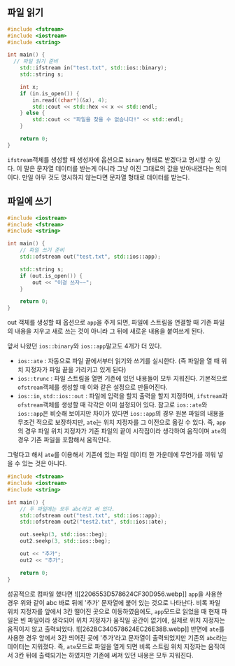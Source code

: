 ## 파일 읽기

```cpp
#include <fstream>
#include <iostream>
#include <string>

int main() {
  // 파일 읽기 준비
	std::ifstream in("test.txt", std::ios::binary);
	std::string s;

	int x;
	if (in.is_open()) {
		in.read((char*)(&x), 4);
		std::cout << std::hex << x << std::endl;
	} else {
		std::cout << "파일을 찾을 수 없습니다!" << std::endl;
	}

	return 0;
}
```
`ifstream`객체를 생성할 때 생성자에 옵션으로 `binary` 형태로 받겠다고 명시할 수 있다.
이 말은 문자열 데이터를 받는게 아니라 그냥 이진 그대로의 값을 받아내겠다는 의미이다. 만일 아무 것도 명시하지 않는다면 문자열 형태로 데이터를 받는다.

## 파일에 쓰기

```cpp
#include <iostream>
#include <fstream>
#include <string>

int main() {
	// 파일 쓰기 준비
	std::ofstream out("test.txt", std::ios::app);

	std::string s;
	if (out.is_open()) {
		out << "이걸 쓰자~~";
	}

	return 0;
}
```

out 객체를 생성할 때 옵션으로 `app`을 주게 되면, 파일에 스트림을 연결할 때 기존 파일의 내용을 지우고 새로 쓰는 것이 아니라 그 뒤에 새로운 내용을 붙여쓰게 된다.

앞서 나왔던 `ios::binary`와 `ios::app`말고도 4개가 더 있다.

- `ios::ate` : 자동으로 파일 끝에서부터 읽기와 쓰기를 실시한다. (즉 파일을 열 때 위치 지정자가 파일 끝을 가리키고 있게 된다)
- `ios::trunc` : 파일 스트림을 열면 기존에 있던 내용들이 모두 지워진다. 기본적으로 `ofstream`객체를 생성할 때 이와 같은 설정으로 만들어진다.
- `ios::in`, `std::ios::out` : 파일에 입력을 할지 출력을 할지 지정하며, `ifstream`과 `ofstream`객체를 생성할 때 각각은 이미 설정되어 있다.
참고로 `ios::ate`와 `ios::app`은 비슷해 보이지만 차이가 있다면 `ios::app`의 경우 원본 파일의 내용을 무조건 적으로 보장하지만, `ate`는 위치 지정자를 그 이전으로 옮길 수 있다. 즉, `app`의 경우 파일 위치 지정자가 기존 파일의 끝이 시작점이라 생각하여 움직이며 `ate`의 경우 기존 파일을 포함해서 움직인다.

그렇다고 해서 `ate`를 이용해서 기존에 있는 파일 데이터 한 가운데에 무언가를 끼워 넣을 수 있는 것은 아니다.
```cpp
#include <fstream>
#include <iostream>
#include <string>

int main() {
	// 두 파일에는 모두 abc라고 써 있다.
	std::ofstream out("test.txt", std::ios::app);
	std::ofstream out2("test2.txt", std::ios::ate);

	out.seekp(3, std::ios::beg);
	out2.seekp(3, std::ios::beg);

	out << "추가";
	out2 << "추가";

	return 0;
}
```
성공적으로 컴파일 했다면
![[2206553D578624CF30D956.webp]]
`app`을 사용한 경우 위와 같이 abc 바로 뒤에 '추가' 문자열에 붙어 있는 것으로 나타난다. 비록 파일 위치 지정자를 앞에서 3칸 떨어진 곳으로 이동하였음에도, `app`모드로 읽었을 때 현재 파일은 빈 파일이라 생각되어 위치 지정자가 움직일 공간이 없기에, 실제로 위치 지정자는 움직이지 않고 출력되었다.
![[262BC340578624EC26E38B.webp]]
반면에 `ate`를 사용한 경우 앞에서 3칸 띄어진 곳에 '추가'라고 문자열이 출력되었지만 기존의 `abc`라는 데이터는 지워졌다. 즉, `ate`모드로 파일을 열게 되면 비록 스트림 위치 지정자는 움직여서 3칸 뒤에 출력되기는 하였지만 기존에 써져 있던 내용은 모두 지워진다.
